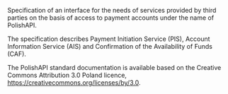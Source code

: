 Specification of an interface for the needs of services provided by third parties on the basis of access to payment accounts under the name of PolishAPI.

The specification describes Payment Initiation Service (PIS), Account Information Service (AIS) and Confirmation of the Availability of Funds (CAF).

The PolishAPI standard documentation is available based on the Creative Commons Attribution 3.0 Poland licence, https://creativecommons.org/licenses/by/3.0.
